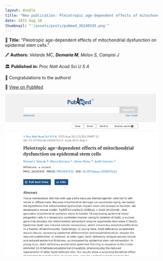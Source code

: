 ```yaml
---
layout: double
title: "New publication: Pleiotropic age-dependent effects of mitochondrial dysfunction on epidermal stem cells"
date: 2015 Aug 18
thumbnail: "'/assets/posts/pubmed_26240345.png'"
---
```

📖 <strong>Title:</strong> "Pleiotropic age-dependent effects of mitochondrial dysfunction on epidermal stem cells."  

🖊️ <strong>Authors:</strong> <em>Velarde MC, <strong>Demaria M</strong>, Melov S, Campisi J</em>  

🏛️ <strong>Published in:</strong> <em>Proc Natl Acad Sci U S A</em>  

🎉 Congratulations to the authors!  

🔗 <a href="https://pubmed.ncbi.nlm.nih.gov/26240345/">View on PubMed</a>  

![Publication Image](/assets/posts/pubmed_26240345.png)
